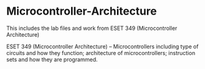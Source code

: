 # Microcontroller-Architecture
This includes the lab files and work from ESET 349 (Microcontroller Architecture)


ESET 349 (Microcontroller Architecture) – Microcontrollers including type of circuits and how they function; architecture of microcontrollers; instruction sets and how they are programmed.
